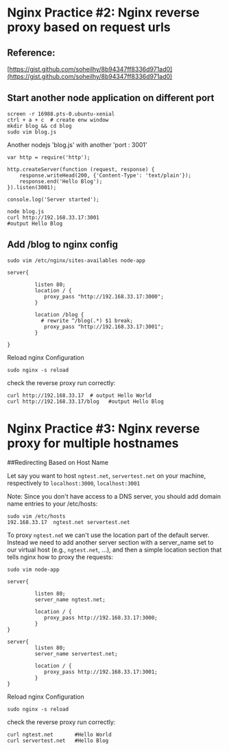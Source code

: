 # Nginx Practice #2: Nginx reverse proxy based on request urls

## Reference:
[https://gist.github.com/soheilhy/8b94347ff8336d971ad0](https://gist.github.com/soheilhy/8b94347ff8336d971ad0)


## Start another node application on different port

```
screen -r 16988.pts-0.ubuntu-xenial
ctrl + a + c  # create enw window
mkdir blog && cd blog
sudo vim blog.js
```

Another nodejs 'blog.js' with another 'port : 3001'

```
var http = require('http');

http.createServer(function (request, response) {
    response.writeHead(200, {'Content-Type': 'text/plain'});
    response.end('Hello Blog');
}).listen(3001);

console.log('Server started');
```

```
node blog.js
curl http://192.168.33.17:3001
#output Hello Blog
```

## Add /blog to nginx config

`sudo vim /etc/nginx/sites-availables node-app`

```
server{

         listen 80;
         location / {
            proxy_pass "http://192.168.33.17:3000";
         }

         location /blog {
           # rewrite ^/blog(.*) $1 break;
            proxy_pass "http://192.168.33.17:3001";
         }

}
```

Reload nginx Configuration

`sudo nginx -s reload`

check the reverse proxy run correctly:

```
curl http://192.168.33.17  # output Hello World
curl http://192.168.33.17/blog   #output Hello Blog

```

# Nginx Practice #3: Nginx reverse proxy for multiple hostnames

##Redirecting Based on Host Name

Let say you want to host `ngtest.net`, `servertest.net` on your machine, respectively to `localhost:3000`, `localhost:3001`

Note: Since you don't have access to a DNS server, you should add domain name entries to your /etc/hosts:

```
sudo vim /etc/hosts
192.168.33.17  ngtest.net servertest.net
```
To proxy `ngtest.ne`t we can't use the location part of the default server. Instead we need to add another server section with a server_name set to our virtual host (e.g., `ngtest.net`, ...), and then a simple location section that tells nginx how to proxy the requests:

`sudo vim node-app`

```
server{

         listen 80;
         server_name ngtest.net;

         location / {
            proxy_pass http://192.168.33.17:3000;
         }
}

server{
         listen 80;
         server_name servertest.net;

         location / {
            proxy_pass http://192.168.33.17:3001;
         }
}
```

Reload nginx Configuration

`sudo nginx -s reload`

check the reverse proxy run correctly:

```
curl ngtest.net       #Hello World
curl servertest.net   #Hello Blog
```